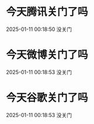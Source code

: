 # 今天腾讯关门了吗

2025-01-11 00:18:50 没关门

# 今天微博关门了吗

2025-01-11 00:18:53 没关门

# 今天谷歌关门了吗

2025-01-11 00:18:53 没关门

